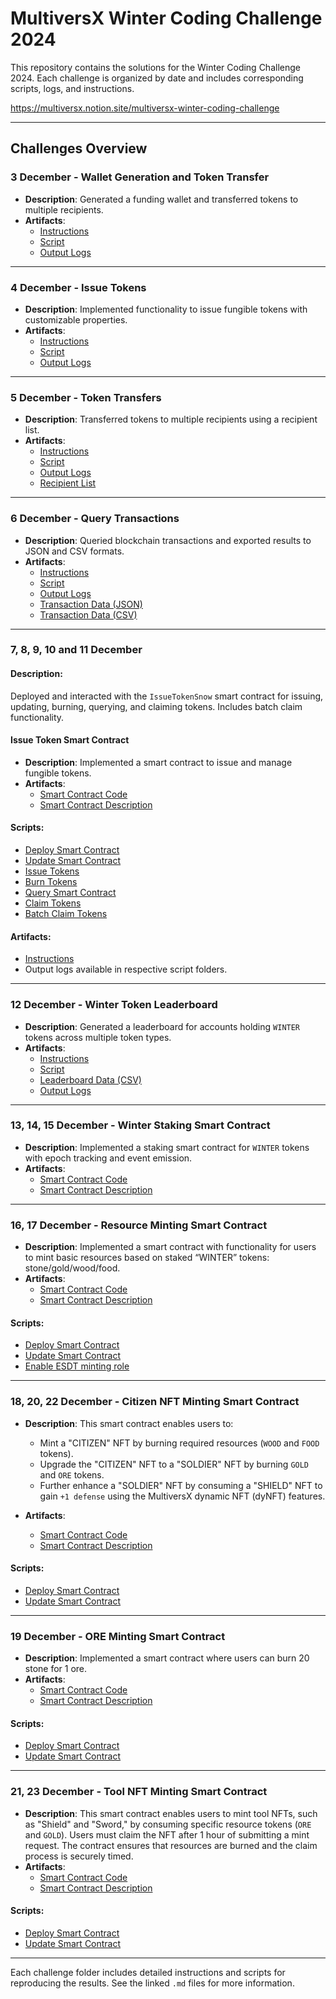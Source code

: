 # MultiversX Winter Coding Challenge 2024

This repository contains the solutions for the Winter Coding Challenge 2024. Each challenge is organized by date and includes corresponding scripts, logs, and instructions.

https://multiversx.notion.site/multiversx-winter-coding-challenge

---
## Challenges Overview

### **3 December - Wallet Generation and Token Transfer**
- **Description**: Generated a funding wallet and transferred tokens to multiple recipients.
- **Artifacts**:
  - [Instructions](3-dec/instructions.md)
  - [Script](3-dec/generate_wallet_and_transfer_token.py)
  - [Output Logs](3-dec/script_output.log)

---

### **4 December - Issue Tokens**
- **Description**: Implemented functionality to issue fungible tokens with customizable properties.
- **Artifacts**:
  - [Instructions](4-dec/instructions.md)
  - [Script](4-dec/issue_tokens.py)
  - [Output Logs](4-dec/script_output.log)

---

### **5 December - Token Transfers**
- **Description**: Transferred tokens to multiple recipients using a recipient list.
- **Artifacts**:
  - [Instructions](5-dec/instructions.md)
  - [Script](5-dec/transfer_tokens.py)
  - [Output Logs](5-dec/script_output.log)
  - [Recipient List](5-dec/recipients.json)

---

### **6 December - Query Transactions**
- **Description**: Queried blockchain transactions and exported results to JSON and CSV formats.
- **Artifacts**:
  - [Instructions](6-dec/instructions.md)
  - [Script](6-dec/query_transactions.py)
  - [Output Logs](6-dec/query_transactions.log)
  - [Transaction Data (JSON)](6-dec/transactions.json)
  - [Transaction Data (CSV)](6-dec/transactions.csv)

---


### **7, 8, 9, 10 and 11 December**

#### Description:
Deployed and interacted with the `IssueTokenSnow` smart contract for issuing, updating, burning, querying, and claiming tokens. 
Includes batch claim functionality.

#### **Issue Token Smart Contract**
- **Description**: Implemented a smart contract to issue and manage fungible tokens.
- **Artifacts**:
  - [Smart Contract Code](smart-contract/issue-token-snow-sc)
  - [Smart Contract Description](smart-contract/issue-token-sc-info.md)

#### Scripts:
- [Deploy Smart Contract](smart-contract/deploy_smart_contract.py)
- [Update Smart Contract](smart-contract/upgrade_sc.py)
- [Issue Tokens](smart-contract/issue_token_script.py)
- [Burn Tokens](smart-contract/burn_tokens.py)
- [Query Smart Contract](smart-contract/query_sc_for_token.py)
- [Claim Tokens](smart-contract/claim_tokens.py)
- [Batch Claim Tokens](smart-contract/claim_batch_tokens.py)

#### Artifacts:
- [Instructions](smart-contract/issue-token-sc-instructions.md)
- Output logs available in respective script folders.
---

### **12 December - Winter Token Leaderboard**
- **Description**: Generated a leaderboard for accounts holding `WINTER` tokens across multiple token types.
- **Artifacts**:
  - [Instructions](12-dec/instructions.md)
  - [Script](12-dec/generate_winter_leaderboard.py)
  - [Leaderboard Data (CSV)](12-dec/winter_leaderboard.csv)
  - [Output Logs](12-dec/winter_token_leaderboard.log)

---

### **13, 14, 15 December - Winter Staking Smart Contract**
- **Description**: Implemented a staking smart contract for `WINTER` tokens with epoch tracking and event emission.
- **Artifacts**:
  - [Smart Contract Code](smart-contract/winter-staking-sc)
  - [Smart Contract Description](smart-contract/winter-staking-sc-info.md)

---

### **16, 17 December - Resource Minting Smart Contract**
- **Description**: Implemented a smart contract with functionality for users to mint basic resources based on staked “WINTER” tokens: stone/gold/wood/food.
- **Artifacts**:
  - [Smart Contract Code](smart-contract/resource-minting-sc)
  - [Smart Contract Description](smart-contract/resource-minting-sc-info.md)

#### Scripts:
- [Deploy Smart Contract](smart-contract/deploy_smart_contract.py)
- [Update Smart Contract](smart-contract/upgrade_sc.py)
- [Enable ESDT minting role](smart-contract/enable_esdt_mint_role_to_sc.py)

---

### **18, 20, 22 December - Citizen NFT Minting Smart Contract**
- **Description**: This smart contract enables users to:
  - Mint a "CITIZEN" NFT by burning required resources (`WOOD` and `FOOD` tokens).
  - Upgrade the "CITIZEN" NFT to a "SOLDIER" NFT by burning `GOLD` and `ORE` tokens.
  - Further enhance a "SOLDIER" NFT by consuming a "SHIELD" NFT to gain `+1 defense` using the MultiversX dynamic NFT (dyNFT) features.

- **Artifacts**:
  - [Smart Contract Code](smart-contract/citizen-nft-minting-sc)
  - [Smart Contract Description](smart-contract/citizen-nft-minting-sc-info.md)

#### Scripts:
- [Deploy Smart Contract](smart-contract/deploy_smart_contract.py)
- [Update Smart Contract](smart-contract/upgrade_sc.py)

---

### **19 December - ORE Minting Smart Contract**
- **Description**: Implemented a smart contract where users can burn 20 stone for 1 ore.
- **Artifacts**:
  - [Smart Contract Code](smart-contract/ore-minting-sc)
  - [Smart Contract Description](smart-contract/ore-minting-sc-info.md)

#### Scripts:
- [Deploy Smart Contract](smart-contract/deploy_smart_contract.py)
- [Update Smart Contract](smart-contract/upgrade_sc.py)

---

### **21, 23 December - Tool NFT Minting Smart Contract**
- **Description**: This smart contract enables users to mint tool NFTs, such as "Shield" and "Sword," by consuming specific resource tokens (`ORE` and `GOLD`). Users must claim the NFT after 1 hour of submitting a mint request. The contract ensures that resources are burned and the claim process is securely timed.
- **Artifacts**:
  - [Smart Contract Code](smart-contract/tool-nft-minting-sc)
  - [Smart Contract Description](smart-contract/tool-nft-minting-sc-info.md)

#### Scripts:
- [Deploy Smart Contract](smart-contract/deploy_smart_contract.py)
- [Update Smart Contract](smart-contract/upgrade_sc.py)

---

Each challenge folder includes detailed instructions and scripts for reproducing the results. See the linked `.md` files for more information.